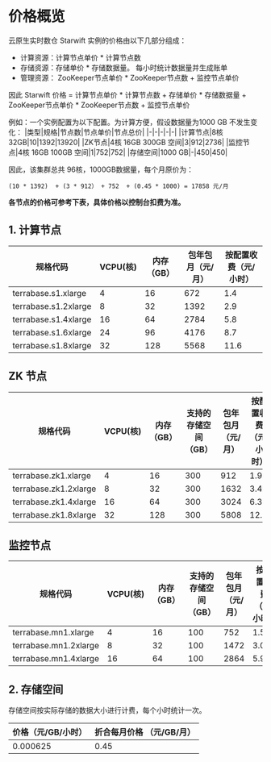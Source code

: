 # 价格概览
云原生实时数仓 Starwift 实例的价格由以下几部分组成：
- 计算资源：计算节点单价 * 计算节点数
- 存储资源：存储单价 * 存储数据量。 每小时统计数据量并生成账单
- 管理资源： ZooKeeper节点单价 * ZooKeeper节点数 + 监控节点单价

因此 Starwift 价格 = 计算节点单价 * 计算节点数 + 存储单价 * 存储数据量 + ZooKeeper节点单价 * ZooKeeper节点数 + 监控节点单价

例如：一个实例配置为以下配置。为计算方便，假设数据量为1000 GB 不发生变化：
|类型|规格|节点数|节点单价|节点总价|
|-|-|-|-|-|
|计算节点|8核 32GB|10|1392|13920|
|ZK节点|4核 16GB 300GB 空间|3|912|2736|
|监控节点|4核 16GB 100GB 空间|1|752|752|
|存储空间|1000 GB|-|450|450|

因此，该集群总共 96核，1000GB数据量，每个月原价为：
```
(10 * 1392)  + (3 * 912） + 752  + (0.45 * 1000) = 17858 元/月
```
**各节点的价格可参考下表，具体价格以控制台扣费为准。** 

## 1. 计算节点 
|规格代码|VCPU(核)|内存（GB）|包年包月（元/月）|按配置收费（元/小时）|
|-|-|-|-|-|
|terrabase.s1.xlarge|4|16|672|1.4|
|terrabase.s1.2xlarge|8|32|1392|2.9|
|terrabase.s1.4xlarge|16|64|2784|5.8|
|terrabase.s1.6xlarge|24|96|4176|8.7|
|terrabase.s1.8xlarge|32|128|5568|11.6|

## ZK 节点
|规格代码|VCPU(核)|内存（GB）|支持的存储空间（GB）|包年包月（元/月）|按配置收费（元/小时）|
|-|-|-|-|-|-|
|terrabase.zk1.xlarge|4|16|300|912|1.9|
|terrabase.zk1.2xlarge|8|32|300|1632|3.4|
|terrabase.zk1.4xlarge|16|64|300|3024|6.3|
|terrabase.zk1.8xlarge|32|128|300|5808|12.1|

## 监控节点
|规格代码|VCPU(核)|内存（GB）|支持的存储空间（GB）|包年包月（元/月）|按配置收费（元/小时）|
|-|-|-|-|-|-|
|terrabase.mn1.xlarge|4|16|100|752|1.567|
|terrabase.mn1.2xlarge|8|32|100|1472|3.067|
|terrabase.mn1.4xlarge|16|64|100|2864|5.967|

## 2. 存储空间
存储空间按实际存储的数据大小进行计费，每个小时统计一次。

| 价格（元/GB/小时） | 折合每月价格 （元/GB/月）
|-|-|
|0.000625|0.45|


